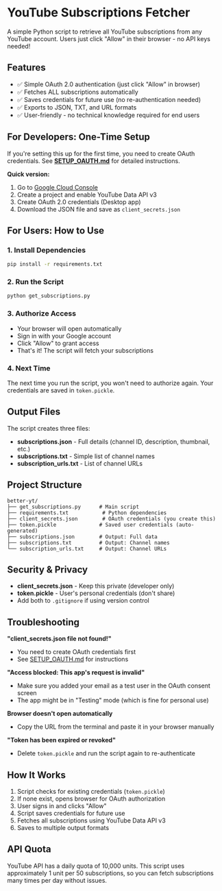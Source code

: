 # YouTube Subscriptions Fetcher

A simple Python script to retrieve all YouTube subscriptions from any YouTube account. Users just click "Allow" in their browser - no API keys needed!

## Features

- ✅ Simple OAuth 2.0 authentication (just click "Allow" in browser)
- ✅ Fetches ALL subscriptions automatically
- ✅ Saves credentials for future use (no re-authentication needed)
- ✅ Exports to JSON, TXT, and URL formats
- ✅ User-friendly - no technical knowledge required for end users

## For Developers: One-Time Setup

If you're setting this up for the first time, you need to create OAuth credentials. See **[SETUP_OAUTH.md](SETUP_OAUTH.md)** for detailed instructions.

**Quick version:**
1. Go to [Google Cloud Console](https://console.cloud.google.com/)
2. Create a project and enable YouTube Data API v3
3. Create OAuth 2.0 credentials (Desktop app)
4. Download the JSON file and save as `client_secrets.json`

## For Users: How to Use

### 1. Install Dependencies

```bash
pip install -r requirements.txt
```

### 2. Run the Script

```bash
python get_subscriptions.py
```

### 3. Authorize Access

- Your browser will open automatically
- Sign in with your Google account
- Click "Allow" to grant access
- That's it! The script will fetch your subscriptions

### 4. Next Time

The next time you run the script, you won't need to authorize again. Your credentials are saved in `token.pickle`.

## Output Files

The script creates three files:

- **subscriptions.json** - Full details (channel ID, description, thumbnail, etc.)
- **subscriptions.txt** - Simple list of channel names
- **subscription_urls.txt** - List of channel URLs

## Project Structure

```
better-yt/
├── get_subscriptions.py      # Main script
├── requirements.txt           # Python dependencies
├── client_secrets.json        # OAuth credentials (you create this)
├── token.pickle              # Saved user credentials (auto-generated)
├── subscriptions.json        # Output: Full data
├── subscriptions.txt         # Output: Channel names
└── subscription_urls.txt     # Output: Channel URLs
```

## Security & Privacy

- **client_secrets.json** - Keep this private (developer only)
- **token.pickle** - User's personal credentials (don't share)
- Add both to `.gitignore` if using version control

## Troubleshooting

**"client_secrets.json file not found!"**
- You need to create OAuth credentials first
- See [SETUP_OAUTH.md](SETUP_OAUTH.md) for instructions

**"Access blocked: This app's request is invalid"**
- Make sure you added your email as a test user in the OAuth consent screen
- The app might be in "Testing" mode (which is fine for personal use)

**Browser doesn't open automatically**
- Copy the URL from the terminal and paste it in your browser manually

**"Token has been expired or revoked"**
- Delete `token.pickle` and run the script again to re-authenticate

## How It Works

1. Script checks for existing credentials (`token.pickle`)
2. If none exist, opens browser for OAuth authorization
3. User signs in and clicks "Allow"
4. Script saves credentials for future use
5. Fetches all subscriptions using YouTube Data API v3
6. Saves to multiple output formats

## API Quota

YouTube API has a daily quota of 10,000 units. This script uses approximately 1 unit per 50 subscriptions, so you can fetch subscriptions many times per day without issues.
